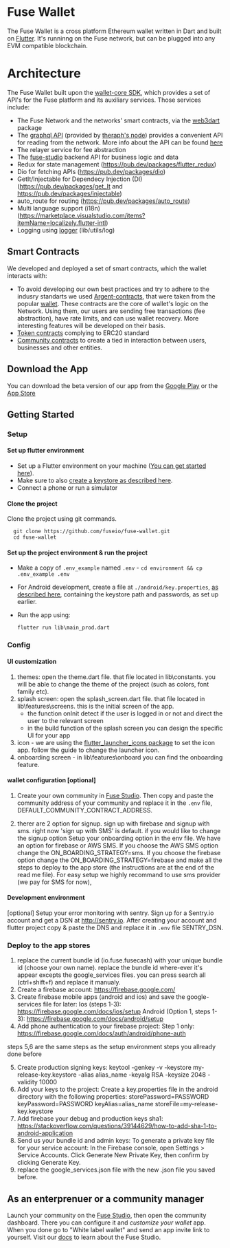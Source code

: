 # Fuse Wallet

The Fuse Wallet is a cross platform Ethereum wallet written in Dart and built on [Flutter](https://flutter.dev/). It's runninng on the Fuse network, but can be plugged into any EVM compatible blockchain.

# Architecture

The Fuse Wallet built upon the [wallet-core SDK](https://github.com/fuseio/wallet_core), which provides a set of API's for the Fuse platform and its auxiliary services. Those services include:
- The Fuse Network and the networks' smart contracts, via the [web3dart](https://github.com/simolus3/web3dart) package
- The [graphql API](https://graph.fuse.io/subgraphs/name/fuseio/fuse/graphql) (provided by [theraph's node](https://thegraph.com/)) provides a convenient API for reading from the network. More info about the API can be found [here](https://github.com/fuseio/fuse-graph)
- The relayer service for fee abstraction
- The [fuse-studio](https://github.com/fuseio/fuse-studio) backend API for business logic and data
- Redux for state management (https://pub.dev/packages/flutter_redux)
- Dio for fetching APIs (https://pub.dev/packages/dio)
- GetIt/Injectable for Dependecy Injection (DI) (https://pub.dev/packages/get_It and https://pub.dev/packages/injectable)
- auto_route for routing (https://pub.dev/packages/auto_route)
- Multi language support (i18n)(https://marketplace.visualstudio.com/items?itemName=localizely.flutter-intl)
- Logging using [logger](https://pub.dev/packages/logger "logger") (lib/utils/log)

## Smart Contracts

We developed and deployed a set of smart contracts, which the wallet interacts with:
- To avoid developing our own best practices and try to adhere to the indusry standarts we used [Argent-contracts](https://github.com/fuseio/argent-contracts), that were taken from the popular [wallet](https://www.argent.xyz/). These contracts are the core of wallet's logic on the Network. Using them, our users are sending free transactions (fee abstraction), have rate limits, and can use wallet recovery. More interesting features will be developed on their basis.
- [Token contracts](https://github.com/fuseio/fuse-studio/tree/master/contracts/token-factory) complying to ERC20 standard
- [Community contracts](https://github.com/fuseio/fuse-studio/tree/master/contracts/entities) to create a tied in interaction between users, businesses and other entities.

## Download the App

You can download the beta version of our app from the [Google Play](https://play.google.com/store/apps/details?id=io.fuse.fusecash&hl=en) or the [App Store](https://apps.apple.com/us/app/fuse-wallet/id1491783654?ls=1)

## Getting Started

### Setup

#### Set up flutter environment
- Set up a Flutter environment on your machine ([You can get started here](https://flutter.dev/docs/get-started/install)).
- Make sure to also [create a keystore as described here](https://flutter.dev/docs/deployment/android).
- Connect a phone or run a simulator

#### Clone the project
Clone the project using git commands.

      git clone https://github.com/fuseio/fuse-wallet.git
      cd fuse-wallet

#### Set up the project environment & run the project
- Make a copy of `.env_example` named `.env` - `cd environment && cp .env_example .env`
- For Android development, create a file at `./android/key.properties`, [as described here](https://flutter.dev/docs/deployment/android), containing the keystore path and passwords, as set up earlier.
- Run the app using:

      flutter run lib\main_prod.dart

### Config
#### UI customization
1. themes:
open the theme.dart file. that file located in lib\constants.
you will be able to change the theme of the project (such as colors, font family etc).
2. splash screen:
open the splash_screen.dart file. that file located in lib\features\screens. this is the initial screen of the app.
    - the function onInit detect if the user is logged in or not and direct the user to the relevant screen
    - in the build function of the splash screen you can design the specific UI for your app
3. icon - we are using the [flutter_launcher_icons package](https://pub.dev/packages/flutter_launcher_icons)  to set the icon app. follow the guide to change the launcher icon.
4. onboarding screen - in lib\features\onboard you can find the onboarding feature.

#### wallet configuration [optional]
1. Create your own community in [Fuse Studio](https://studio.fuse.io/). Then copy and paste the community address of your community and replace it in the `.env` file, DEFAULT_COMMUNITY_CONTRACT_ADDRESS.

2. therer are 2 option for signup. sign up with firebase and signup with sms. right now 'sign up with SMS' is default.
if you would like to change the signup option Setup your onboarding option in the env file. We have an option for firebase or AWS SMS. If you choose the AWS SMS option change the ON_BOARDING_STRATEGY=sms. If you choose the firebase option change the ON_BOARDING_STRATEGY=firebase and make all the steps to deploy to the app store (the instructions are at the end of the read me file).
For easy setup we highly recommand to use sms provider (we pay for SMS for now),

#### Development environment
[optional] Setup your error monitoring with sentry.  Sign up for a Sentry.io account and get a DSN at http://sentry.io. After creating your account and flutter project copy & paste the DNS and replace it in `.env` file SENTRY_DSN.

### Deploy to the app stores
1. replace the current bundle id (io.fuse.fusecash) with your unique bundle id (choose your own name). replace the bundle id where-ever it's appear excepts the google_services files.
you can press  search all (ctrl+shift+f)  and replace it manualy.
2. Create a firebase account: https://firebase.google.com/
3. Create firebase mobile apps (android and ios) and save the google-services file for later:
Ios (steps 1-3): https://firebase.google.com/docs/ios/setup
Android (Option 1, steps 1-3): https://firebase.google.com/docs/android/setup
4. Add phone authentication to your firebase project:
Step 1 only: https://firebase.google.com/docs/auth/android/phone-auth

steps 5,6 are the same steps as the setup environment steps you allready done before

5. Create production signing keys:
keytool -genkey -v -keystore my-release-key.keystore -alias alias_name -keyalg RSA -keysize 2048 -validity 10000
6. Add your keys to the project:
Create a key.properties file in the android directory with the following properties:
storePassword=PASSWORD
keyPassword=PASSWORD
keyAlias=alias_name
storeFile=my-release-key.keystore
7. Add firebase your debug and production keys sha1:
https://stackoverflow.com/questions/39144629/how-to-add-sha-1-to-android-application
8. Send us your bundle id and admin keys:
To generate a private key file for your service account:
In the Firebase console, open Settings > Service Accounts.
Click Generate New Private Key, then confirm by clicking Generate Key.
9. replace the google_services.json file with the new .json file you saved before.



## As an enterprenuer or a community manager
Launch your community on the [Fuse Studio](https://studio.fuse.io/), then open the community dashboard. There you can configure it and *customize your wallet* app. When you done go to "White label wallet" and send an app invite link to yourself. Visit our [docs](https://docs.fuse.io/the-fuse-studio/overview) to learn about the Fuse Studio.